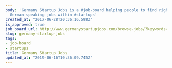 ```yaml
---
body: 'Germany Startup Jobs is a #job-board helping people to find right English and
  German speaking jobs within #startups'
created_at: "2017-06-28T20:36:16.598Z"
is_approved: true
job_board_url: http://www.germanystartupjobs.com/browse-jobs/?keywords=&location=berlin
slug: germany-startup-jobs
tags:
- job-board
- startups
title: Germany Startup Jobs
updated_at: "2019-06-16T10:36:09.745Z"
---
```

